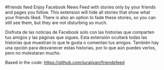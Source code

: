 #friends feed
Enjoy Facebook News Feed with stories only by your friends and pages you follow.
This extension will hide all stories that show what your friends liked. There
is also an option to fade these stories, so you can still see them, but they
are not disturbing so much.

Disfruta de las noticias de Facebook solo con las historias que comparten
tus amigos y las páginas que sigues. Esta extensión ocultará todas las
historias que muestran lo que le gusta o comentan tus amigos. También hay una
opción para desvanecer estas historias, por lo que aún puedes verlos, pero no
molestaran mucho.

Based in the code: https://github.com/jurajivan/friendsfeed
